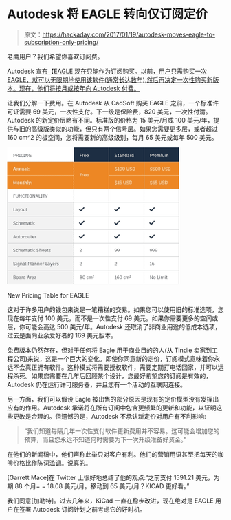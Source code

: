# Autodesk 将 EAGLE 转向仅订阅定价

> 原文：<https://hackaday.com/2017/01/19/autodesk-moves-eagle-to-subscription-only-pricing/>

老鹰用户？我们希望你喜欢订阅费。

Autodesk [宣布【EAGLE 现在只能作为订阅购买。以前，用户只需购买一次 EAGLE，就可以无限期地使用该软件(通常长达数年),然后再决定一次性购买新版本。现在，他们将按月或按年向 Autodesk 付费。](http://www.autodesk.com/products/eagle/blog/the-new-eagle-subscription-has-landed/)

让我们分解一下费用。在 Autodesk 从 CadSoft 购买 EAGLE 之前，一个标准许可证需要 69 美元，一次性支付。下一级是保险费，820 美元，一次性付清。Autodesk 的新定价层略有不同。标准版的价格为 15 美元/月或 100 美元/年，提供与旧的高级版类似的功能，但只有两个信号层。如果您需要更多层，或者超过 160 cm^2 的板空间，您将需要新的高级级别，每月 65 美元或每年 500 美元。

[![New Subscription Pricing Table for Eagle](img/d70fdba3a46ae70b38a757edc74506bd.png)](http://hackaday.com/2017/01/19/autodesk-moves-eagle-to-subscription-only-pricing/eaglepricetable/)

New Pricing Table for EAGLE

这对于许多用户的钱包来说是一笔糟糕的交易。如果您可以使用旧的标准选项，您现在每年支付 100 美元，而不是一次性支付 69 美元。如果你需要更多的空间或层，你可能会高达 500 美元/年。Autodesk 还取消了非商业用途的低成本选项，过去是面向业余爱好者的 169 美元版本。

免费版本仍然存在，但对于任何将 Eagle 用于商业目的的人(从 Tindie 卖家到工程公司)来说，这是一个巨大的变化。即使你同意新的定价，订阅模式意味着你永远不会真正拥有软件。这种模式将需要授权软件，需要定期打电话回家，并可以远程杀死。如果您需要在几年后回顾某个设计，您最好希望您的订阅是有效的，Autodesk 仍在运行许可服务器，并且您有一个活动的互联网连接。

另一方面，我们可以假设 Eagle 被出售的部分原因是现有的定价模型没有发挥出应有的作用。Autodesk 承诺将在所有订阅中包含更频繁的更新和功能，以证明这些更改是合理的。但遗憾的是，Autodesk 不承认新定价对用户有不利影响:

> “我们知道每隔几年一次性支付软件更新费用并不容易。这可能会增加您的预算，而且您永远不知道何时需要为下一次升级准备好资金。”

在他们的新闻稿中，他们声称此举只对客户有利。他们的营销用语甚至把每天的咖啡价格比作陈词滥调。说真的。

[Garrett Mace]在 Twitter 上很好地总结了他的观点:“之前支付 1591.21 美元，为期 88 个月= = 18.08 美元/月。移动到 65 美元/月？KICAD 更好看。”

我们同意[加勒特]。过去几年来，KiCad 一直在稳步改进，现在绝对是 EAGLE 用户在签署 Autodesk 订阅计划之前考虑它的好时机。